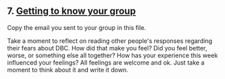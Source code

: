 ## 7. [Getting to know your group](7_get_to_know_your_group/readme.md)

Copy the email you sent to your group in this file.

<!-- Hi Everyone!

My name is Alexis Ernst and I am from Franklin, MI. I currently attend the University of Michigan. I am super excited to be attending DBC this summer, and am even more excited to meet you guys! Some of my favorite things to do are swimming, hiking, biking, and water skiing. Where are you all from? What are you most excited about this summer? My biggest fear for this summer is falling behind and not reaching my potential. What about you guys? I look forward to hearing from you all!

Alexis :) -->

Take a moment to reflect on reading other people's responses regarding their fears about DBC. How did that make you feel? Did you feel better, worse, or something else all together? How has your experience this week influenced your feelings? All feelings are welcome and ok. Just take a moment to think about it and write it down. 

<!-- Other people's responses definitely made me feel a lot better about my fears. I found out that everyone else was nervous too aobut falling behind or not being able to keep up with the course material. I'm really excited to get to know everyone. Everyone seems very approachable and passionate about learning this summer! I truly think this will be an amazing, unforgettable experience. -->
